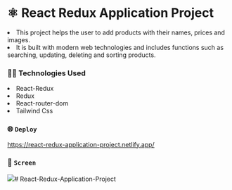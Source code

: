 # ⚛️ React Redux Application Project

<li>This project helps the user to add products with their names, prices and images.</li>
<li>It is built with modern web technologies and includes functions such as searching, updating, deleting and sorting products.</li>

### 🧑‍💻 Technologies Used

<li>React-Redux</li>
<li>Redux</li>
<li>React-router-dom</li>
<li>Tailwind Css</li>

### 🌐 `Deploy`

https://react-redux-application-project.netlify.app/

### 🎥 `Screen`

![](project.gif)# React-Redux-Application-Project
